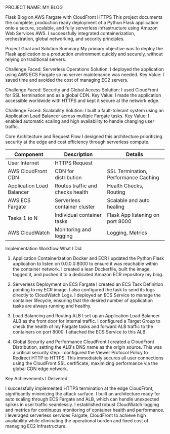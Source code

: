 PROJECT NAME: MY BLOG 

Flask Blog on AWS Fargate with CloudFront HTTPS
This project documents the complete, production ready deployment of a Python Flask application onto a secure, scalable, and fully serverless infrastructure using Amazon Web Services AWS. I successfully integrated containerization, orchestration, global networking, and security principles.

Project Goal and Solution Summary
My primary objective was to deploy the Flask application to a production environment quickly and securely, without relying on traditional servers.

Challenge Faced: Serverless Operations
Solution: I deployed the application using AWS ECS Fargate so no server maintenance was needed.
Key Value: I saved time and avoided the cost of managing EC2 servers.

Challenge Faced: Security and Global Access
Solution: I used CloudFront for SSL termination and as a global CDN.
Key Value: I made the application accessible worldwide with HTTPS and kept it secure at the network edge.

Challenge Faced: Scalability
Solution: I built a fault-tolerant system using an Application Load Balancer across multiple Fargate tasks.
Key Value: I enabled automatic scaling and high availability to handle changing user traffic.



Core Architecture and Request Flow
I designed this architecture prioritizing security at the edge and cost efficiency through serverless compute.

| Component               | Description                    | Details                                  |
|-------------------------|--------------------------------|------------------------------------------|
| User Internet           | HTTPS Request                  |                                          |
| AWS CloudFront CDN      | CDN for distribution           | SSL Termination, Performance Caching     |
| Application Load Balancer | Routes traffic and checks health | Health Checks, Routing               |
| AWS ECS Fargate         | Serverless container cluster   | Scalable and auto healing                |
| Tasks 1 to N            | Individual container tasks     | Flask App listening on port 8000         |
| AWS CloudWatch          | Monitoring and logging         | Logging, Metrics                         |


Implementation Workflow What I Did

1. Application Containerization Docker and ECR
I updated the Python Flask application to listen on 0.0.0.0:8000 to ensure it was reachable within the container network. I created a lean Dockerfile, built the image, tagged it, and pushed it to a dedicated Amazon ECR repository my blog.

2. Serverless Deployment on ECS Fargate
I created an ECS Task Definition pointing to my ECR image. I also configured the task to send its logs directly to CloudWatch Logs. I deployed an ECS Service to manage the container lifecycle, ensuring that the desired number of application tasks are always running and healthy.

3. Load Balancing and Routing ALB
I set up an Application Load Balancer ALB as the front door for internal traffic. I configured a Target Group to check the health of my Fargate tasks and forward ALB traffic to the containers on port 8000. I attached the ECS Service to this ALB.

4. Global Security and Performance CloudFront
I created a CloudFront Distribution, setting the ALB's DNS name as the origin source. This was a critical security step: I configured the Viewer Protocol Policy to Redirect HTTP to HTTPS. This immediately secures all user connections using the CloudFront SSL certificate, maximizing performance via the global CDN edge network.

Key Achievements I Delivered

I successfully implemented HTTPS termination at the edge CloudFront, significantly minimizing the attack surface. I built an architecture ready for auto scaling through ECS Fargate and ALB, which can handle unexpected spikes in user traffic seamlessly. I established robust CloudWatch logging and metrics for continuous monitoring of container health and performance. I leveraged serverless services Fargate, CloudFront to achieve high availability while eliminating the operational burden and fixed cost of managing EC2 infrastructure.


